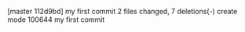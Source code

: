 [master 112d9bd] my first commit
 2 files changed, 7 deletions(-)
 create mode 100644 my first commit
